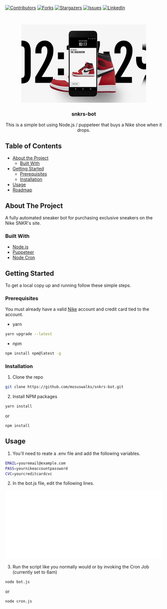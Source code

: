 

<!-- PROJECT SHIELDS -->
<!--
*** I'm using markdown "reference style" links for readability.
*** Reference links are enclosed in brackets [ ] instead of parentheses ( ).
*** See the bottom of this document for the declaration of the reference variables
*** for contributors-url, forks-url, etc. This is an optional, concise syntax you may use.
*** https://www.markdownguide.org/basic-syntax/#reference-style-links
-->
[![Contributors][contributors-shield]][contributors-url]
[![Forks][forks-shield]][forks-url]
[![Stargazers][stars-shield]][stars-url]
[![Issues][issues-shield]][issues-url]
[![LinkedIn][linkedin-shield]][linkedin-url]




<!-- PROJECT LOGO -->
<br />
<p align="center">
  <a >
    <img src="./images/snkrs.jpg" alt="Logo" width="400" height="250">
  </a>

  <h3 align="center">snkrs-bot</h3>

  <p align="center">
    This is a simple bot using Node.js / puppeteer that buys a Nike shoe when it drops.
    <br />
  </p>
</p>



<!-- TABLE OF CONTENTS -->
## Table of Contents

* [About the Project](#about-the-project)
  * [Built With](#built-with)
* [Getting Started](#getting-started)
  * [Prerequisites](#prerequisites)
  * [Installation](#installation)
* [Usage](#usage)
* [Roadmap](#roadmap)




<!-- ABOUT THE PROJECT -->
## About The Project
A fully automated sneaker bot for purchasing exclusive sneakers on the Nike SNKR's site.



### Built With

* [Node.js](https://nodejs.org/en/)
* [Puppeteer](https://github.com/puppeteer/puppeteer)
* [Node Cron](https://github.com/node-cron/node-cron)





<!-- GETTING STARTED -->
## Getting Started

To get a local copy up and running follow these simple steps.

### Prerequisites

You must already have a valid [Nike](https://nike.com) account and credit card tied to the account. 


* yarn
```sh
yarn upgrade --latest
```
* npm 
```sh
npm install npm@latest -g
```


### Installation
 
1. Clone the repo
```sh
git clone https://github.com/mosuswalks/snkrs-bot.git
```
2. Install NPM packages
```sh
yarn install
```
or
```sh
npm install
```

<!-- USAGE EXAMPLES -->
## Usage

1. You'll need to reate a .env file and add the following variables.

```sh
EMAIL=youremail@example.com
PASS=yournikeaccountpassword
CVC=yourcreditcardcvc
```

2. In the bot.js file, edit the following lines.

<img src="./images/carbon.svg">

3. Run the script like you normally would or by invoking the Cron Job (currently set to 6am)

```sh
node bot.js
```

or 

```ch
node cron.js
```







<!-- MARKDOWN LINKS & IMAGES -->
<!-- https://www.markdownguide.org/basic-syntax/#reference-style-links -->
[contributors-shield]: https://img.shields.io/github/contributors/mosuswalks/snkrs-bot.svg?style=flat-square
[contributors-url]: https://github.com/mosuswalks/snkrs-bot/contributors
[forks-shield]: https://img.shields.io/github/forks/mosuswalks/snkrs-bot.svg?style=flat-square
[forks-url]: https://github.com/mosuswalks/snkrs-bot/network/members
[stars-shield]: https://img.shields.io/github/stars/mosuswalks/snkrs-bot.svg?style=flat-square
[stars-url]: https://github.com/mosuswalks/snkrs-bot/stargazers
[issues-shield]: https://img.shields.io/github/issues/mosuswalks/snkrs-bot.svg?style=flat-square
[issues-url]: https://github.com/mosuswalks/snkrs-bot/issues
[license-shield]: https://img.shields.io/github/license/othneildrew/Best-README-Template.svg?style=flat-square
[license-url]: https://github.com/mosuswalks/snkrs-bot/blob/master/LICENSE
[linkedin-shield]: https://img.shields.io/badge/-LinkedIn-black.svg?style=flat-square&logo=linkedin&colorB=555
[linkedin-url]: https://linkedin.com/in/mohamedaabdi
[product-screenshot]: images/screenshot.png
[botjs-code]: ./images/snkr-bot.svg
